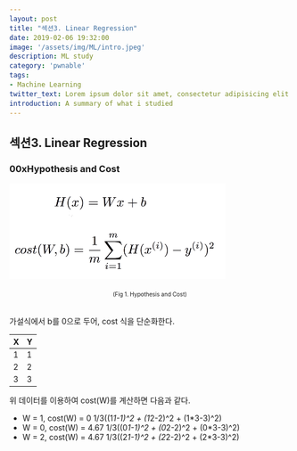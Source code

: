 ```yaml
---
layout: post
title: "섹션3. Linear Regression"
date: 2019-02-06 19:32:00
image: '/assets/img/ML/intro.jpeg'
description: ML study
category: 'pwnable'
tags:
- Machine Learning
twitter_text: Lorem ipsum dolor sit amet, consectetur adipisicing elit.
introduction: A summary of what i studied
---
```


## 섹션3. Linear Regression

### 00xHypothesis and Cost
 ![problem](/assets/img/ML/section3/figure1.PNG "Hypothesis and Cost")
<center><font size="0.5em">(Fig 1. Hypothesis and Cost)</font></center><br>

가설식에서 b를 0으로 두어, cost 식을 단순화한다.

 X | Y
 ---- | ----
 1 | 1
 2 | 2
 3 | 3

위 데이터를 이용하여 cost(W)를 계산하면 다음과 같다.
 - W = 1, cost(W) = 0
    1/3((1*1-1)^2 + (1*2-2)^2 + (1*3-3)^2)
 - W = 0, cost(W) = 4.67
    1/3((0*1-1)^2 + (0*2-2)^2 + (0*3-3)^2)
 - W = 2, cost(W) = 4.67
    1/3((2*1-1)^2 + (2*2-2)^2 + (2*3-3)^2)
